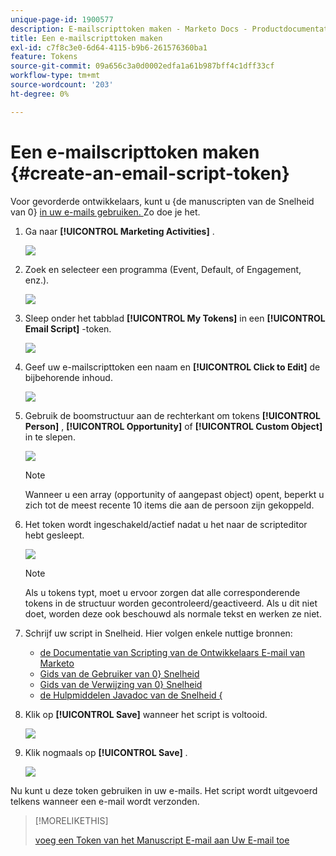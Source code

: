 ```yaml
---
unique-page-id: 1900577
description: E-mailscripttoken maken - Marketo Docs - Productdocumentatie
title: Een e-mailscripttoken maken
exl-id: c7f8c3e0-6d64-4115-b9b6-261576360ba1
feature: Tokens
source-git-commit: 09a656c3a0d0002edfa1a61b987bff4c1dff33cf
workflow-type: tm+mt
source-wordcount: '203'
ht-degree: 0%

---
```


# Een e-mailscripttoken maken {#create-an-email-script-token}

Voor gevorderde ontwikkelaars, kunt u {de manuscripten van de Snelheid van 0} [ in uw e-mails gebruiken. ](https://velocity.apache.org/engine/1.7/user-guide.html) Zo doe je het.

1. Ga naar **[!UICONTROL Marketing Activities]** .

   ![](assets/ma.png)

1. Zoek en selecteer een programma (Event, Default, of Engagement, enz.).

   ![](assets/image2014-9-17-22-3a21-3a24.png)

1. Sleep onder het tabblad **[!UICONTROL My Tokens]** in een **[!UICONTROL Email Script]** -token.

   ![](assets/image2014-9-17-22-3a21-3a29.png)

1. Geef uw e-mailscripttoken een naam en **[!UICONTROL Click to Edit]** de bijbehorende inhoud.

   ![](assets/image2014-9-17-22-3a21-3a46.png)

1. Gebruik de boomstructuur aan de rechterkant om tokens **[!UICONTROL Person]** , **[!UICONTROL Opportunity]** of **[!UICONTROL Custom Object]** in te slepen.

   ![](assets/five-2.png)

   >[!NOTE]
   >
   >Wanneer u een array (opportunity of aangepast object) opent, beperkt u zich tot de meest recente 10 items die aan de persoon zijn gekoppeld.

1. Het token wordt ingeschakeld/actief nadat u het naar de scripteditor hebt gesleept.

   ![](assets/image2014-9-17-22-3a22-3a33.png)

   >[!NOTE]
   >
   >Als u tokens typt, moet u ervoor zorgen dat alle corresponderende tokens in de structuur worden gecontroleerd/geactiveerd. Als u dit niet doet, worden deze ook beschouwd als normale tekst en werken ze niet.

1. Schrijf uw script in Snelheid. Hier volgen enkele nuttige bronnen:

   * [ de Documentatie van Scripting van de Ontwikkelaars E-mail van Marketo ](https://experienceleague.adobe.com/en/docs/marketo-developer/marketo/email-scripting)
   * [ Gids van de Gebruiker van 0} Snelheid](https://velocity.apache.org/engine/devel/user-guide.html)
   * [ Gids van de Verwijzing van 0} Snelheid](https://velocity.apache.org/engine/devel/vtl-reference-guide.html)
   * [ de Hulpmiddelen Javadoc van de Snelheid {](https://velocity.apache.org/tools/releases/2.0/javadoc/index.html)

1. Klik op **[!UICONTROL Save]** wanneer het script is voltooid.

   ![](assets/image2014-9-17-22-3a23-3a1.png)

1. Klik nogmaals op **[!UICONTROL Save]** .

   ![](assets/image2014-9-17-22-3a23-3a13.png)

Nu kunt u deze token gebruiken in uw e-mails. Het script wordt uitgevoerd telkens wanneer een e-mail wordt verzonden.

>[!MORELIKETHIS]
>
>[ voeg een Token van het Manuscript E-mail aan Uw E-mail toe ](/help/marketo/product-docs/email-marketing/general/using-tokens/add-an-email-script-token-to-your-email.md)
